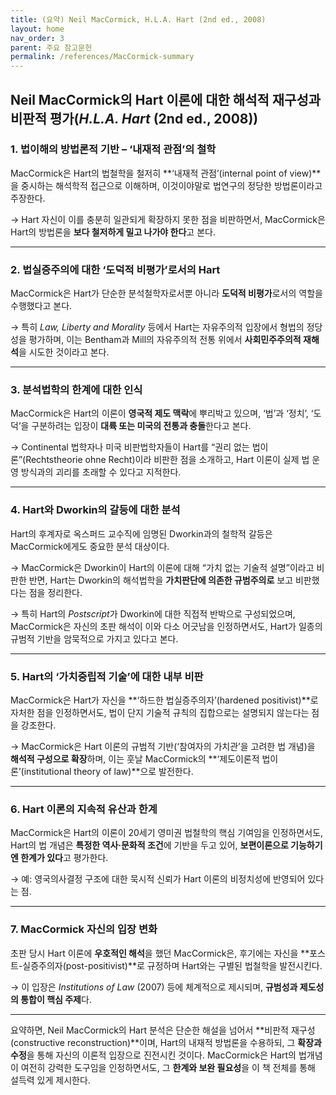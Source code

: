 ```yaml
---
title: (요약) Neil MacCormick, H.L.A. Hart (2nd ed., 2008)
layout: home
nav_order: 3
parent: 주요 참고문헌
permalink: /references/MacCormick-summary
---
```


## Neil MacCormick의 Hart 이론에 대한 **해석적 재구성과 비판적 평가**(*H.L.A. Hart* (2nd ed., 2008))

### 1. **법이해의 방법론적 기반 – ‘내재적 관점’의 철학**

MacCormick은 Hart의 법철학을 철저히 **‘내재적 관점’(internal point of view)**을 중시하는 해석학적 접근으로 이해하며, 이것이야말로 법연구의 정당한 방법론이라고 주장한다.

→ Hart 자신이 이를 충분히 일관되게 확장하지 못한 점을 비판하면서, MacCormick은 Hart의 방법론을 **보다 철저하게 밀고 나가야 한다**고 본다.

---

### 2. **법실증주의에 대한 ‘도덕적 비평가’로서의 Hart**

MacCormick은 Hart가 단순한 분석철학자로서뿐 아니라 **도덕적 비평가**로서의 역할을 수행했다고 본다.

→ 특히 *Law, Liberty and Morality* 등에서 Hart는 자유주의적 입장에서 형법의 정당성을 평가하며, 이는 Bentham과 Mill의 자유주의적 전통 위에서 **사회민주주의적 재해석**을 시도한 것이라고 본다.

---

### 3. **분석법학의 한계에 대한 인식**

MacCormick은 Hart의 이론이 **영국적 제도 맥락**에 뿌리박고 있으며, ‘법’과 ‘정치’, ‘도덕’을 구분하려는 입장이 **대륙 또는 미국의 전통과 충돌**한다고 본다.

→ Continental 법학자나 미국 비판법학자들이 Hart를 “권리 없는 법이론”(Rechtstheorie ohne Recht)이라 비판한 점을 소개하고, Hart 이론이 실제 법 운영 방식과의 괴리를 초래할 수 있다고 지적한다.

---

### 4. **Hart와 Dworkin의 갈등에 대한 분석**

Hart의 후계자로 옥스퍼드 교수직에 임명된 Dworkin과의 철학적 갈등은 MacCormick에게도 중요한 분석 대상이다.

→ MacCormick은 Dworkin이 Hart의 이론에 대해 “가치 없는 기술적 설명”이라고 비판한 반면, Hart는 Dworkin의 해석법학을 **가치판단에 의존한 규범주의로** 보고 비판했다는 점을 정리한다.

→ 특히 Hart의 *Postscript*가 Dworkin에 대한 직접적 반박으로 구성되었으며, MacCormick은 자신의 초판 해석이 이와 다소 어긋남을 인정하면서도, Hart가 일종의 규범적 기반을 암묵적으로 가지고 있다고 본다.

---

### 5. **Hart의 ‘가치중립적 기술’에 대한 내부 비판**

MacCormick은 Hart가 자신을 **‘하드한 법실증주의자’(hardened positivist)**로 자처한 점을 인정하면서도, 법이 단지 기술적 규칙의 집합으로는 설명되지 않는다는 점을 강조한다.

→ MacCormick은 Hart 이론의 규범적 기반(‘참여자의 가치관’을 고려한 법 개념)을 **해석적 구성으로 확장**하며, 이는 훗날 MacCormick의 **‘제도이론적 법이론’(institutional theory of law)**으로 발전한다.

---

### 6. **Hart 이론의 지속적 유산과 한계**

MacCormick은 Hart의 이론이 20세기 영미권 법철학의 핵심 기여임을 인정하면서도, Hart의 법 개념은 **특정한 역사·문화적 조건**에 기반을 두고 있어, **보편이론으로 기능하기엔 한계가 있다**고 평가한다.

→ 예: 영국의사결정 구조에 대한 묵시적 신뢰가 Hart 이론의 비정치성에 반영되어 있다는 점.

---

### 7. **MacCormick 자신의 입장 변화**

초판 당시 Hart 이론에 **우호적인 해석**을 했던 MacCormick은, 후기에는 자신을 **포스트-실증주의자(post-positivist)**로 규정하며 Hart와는 구별된 법철학을 발전시킨다.

→ 이 입장은 *Institutions of Law* (2007) 등에 체계적으로 제시되며, **규범성과 제도성의 통합이 핵심 주제**다.

---

요약하면, Neil MacCormick의 Hart 분석은 단순한 해설을 넘어서 **비판적 재구성(constructive reconstruction)**이며, Hart의 내재적 방법론을 수용하되, 그 **확장과 수정**을 통해 자신의 이론적 입장으로 진전시킨 것이다. MacCormick은 Hart의 법개념이 여전히 강력한 도구임을 인정하면서도, 그 **한계와 보완 필요성**을 이 책 전체를 통해 설득력 있게 제시한다.
